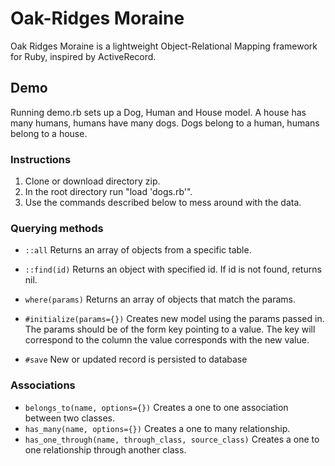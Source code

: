 # Oak-Ridges Moraine

Oak Ridges Moraine is a lightweight Object-Relational Mapping framework for Ruby, inspired by ActiveRecord.

## Demo

Running demo.rb sets up a Dog, Human and House model. A house has many humans, humans have many dogs. Dogs belong to a human, humans belong to a house.

### Instructions
1. Clone or download directory zip.
2. In the root directory run "load 'dogs.rb'".
3. Use the commands described below to mess around with the data.

### Querying methods
* `::all`
Returns an array of objects from a specific table.
* `::find(id)`
Returns an object with specified id. If id is not found, returns nil.
* `where(params)`
Returns an array of objects that match the params.

* `#initialize(params={})`
Creates new model using the params passed in. The params should be of the form key pointing to a value. The key will correspond to the column the value corresponds with the new value.
* `#save`
New or updated record is persisted to database

### Associations
* `belongs_to(name, options={})`
  Creates a one to one association between two classes.
* `has_many(name, options={})`
  Creates a one to many relationship.
* `has_one_through(name, through_class, source_class)`
  Creates a one to one relationship through another class.
